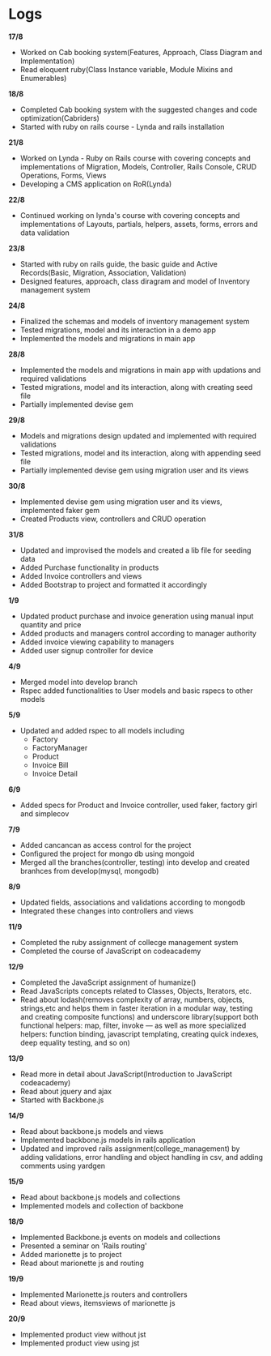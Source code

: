 # Logs

**17/8**
* Worked on Cab booking system(Features, Approach, Class Diagram and Implementation)
* Read eloquent ruby(Class Instance variable, Module Mixins and Enumerables)

**18/8**
* Completed Cab booking system with the suggested changes and code optimization(Cabriders)
* Started with ruby on rails course - Lynda and rails installation

**21/8**
* Worked on Lynda - Ruby on Rails course with covering concepts and implementations of Migration, Models, Controller, Rails Console, CRUD Operations, Forms, Views
* Developing a CMS application on RoR(Lynda)

**22/8**
* Continued working on lynda's course with covering concepts and implementations of Layouts, partials, helpers, assets, forms, errors and data validation

**23/8**
* Started with ruby on rails guide, the basic guide and Active Records(Basic, Migration, Association, Validation)
* Designed features, approach, class diragram and model of Inventory management system

**24/8**
* Finalized the schemas and models of inventory management system
* Tested migrations, model and its interaction in a demo app
* Implemented the models and migrations in main app

**28/8**
* Implemented the models and migrations in main app with updations and required validations
* Tested migrations, model and its interaction, along with creating seed file
* Partially implemented devise gem

**29/8**
* Models and migrations design updated and implemented with required validations
* Tested migrations, model and its interaction, along with appending seed file
* Partially implemented devise gem using migration user and its views

**30/8**
* Implemented devise gem using migration user and its views, implemented faker gem
* Created Products view, controllers and CRUD operation

**31/8**
* Updated and improvised the models and created a lib file for seeding data
* Added Purchase functionality in products
* Added Invoice controllers and views
* Added Bootstrap to project and formatted it accordingly

**1/9**
* Updated product purchase and invoice generation using manual input quantity and price
* Added products and managers control according to manager authority
* Added invoice viewing capability to managers
* Added user signup controller for device

**4/9**
* Merged model into develop branch
* Rspec added functionalities to User models and basic rspecs to other models

**5/9**
* Updated and added rspec to all models including
  * Factory
  * FactoryManager
  * Product
  * Invoice Bill
  * Invoice Detail

**6/9**
* Added specs for Product and Invoice controller, used faker, factory girl and simplecov

**7/9**
  * Added cancancan as access control for the project
  * Configured the project for mongo db using mongoid
  * Merged all the branches(controller, testing) into develop and created branhces from develop(mysql, mongodb)

**8/9**
  * Updated fields, associations and validations according to mongodb
  * Integrated these changes into controllers and views

**11/9**
  * Completed the ruby assignment of collecge management system
  * Completed the course of JavaScript on codeacademy

**12/9**
  * Completed the JavaScript assignment of humanize()
  * Read JavaScripts concepts related to Classes, Objects, Iterators, etc.
  * Read about lodash(removes complexity of array, numbers, objects, strings,etc and helps them in faster iteration in a modular way, testing and creating composite functions) and underscore library(support both functional helpers: map, filter, invoke — as well as more specialized helpers: function binding, javascript templating, creating quick indexes, deep equality testing, and so on)

**13/9**
  * Read more in detail about JavaScript(Introduction to JavaScript codeacademy)
  * Read about jquery and ajax
  * Started with Backbone.js

**14/9**
  * Read about backbone.js models and views
  * Implemented backbone.js models in rails application
  * Updated and improved rails assignment(college_management) by adding validations, error handling and object handling in csv, and adding comments using yardgen

**15/9**
  * Read about backbone.js models and collections
  * Implemented models and collection of backbone

**18/9**
  * Implemented Backbone.js events on models and collections
  * Presented a seminar on 'Rails routing'
  * Added marionette js to project
  * Read about marionette js and routing

**19/9**
  * Implemented Marionette.js routers and controllers
  * Read about views, itemsviews of marionette js

**20/9**
  * Implemented product view without jst
  * Implemented product view using jst
